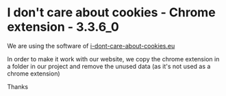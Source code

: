 # I don't care about cookies - Chrome extension - 3.3.6_0

We are using the software of [i-dont-care-about-cookies.eu](https://www.i-dont-care-about-cookies.eu/)

In order to make it work with our website, we copy the chrome extension in a folder in our project and remove the unused data (as it's not used as a chrome extension)

Thanks

